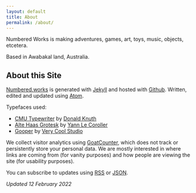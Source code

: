 ```yaml
---
layout: default
title: About
permalink: /about/
---
```


Numbered Works is making adventures, games, art, toys, music, objects, etcetera.

Based in Awabakal land, Australia.

## About this Site

[Numbered.works](https://numbered.works/) is generated with [Jekyll](https://jekyllrb.com/) and hosted with [Github](https://github.com/numbered-works/numbered-works.github.io). Written, edited and updated using [Atom](https://atom.io/).

Typefaces used:
* [CMU Typewriter](https://en.wikipedia.org/wiki/Computer_Modern) by [Donald Knuth](https://en.wikipedia.org/wiki/Donald_Knuth)
* [Alte Haas Grotesk](https://www.dafont.com/alte-haas-grotesk.font) by [Yann Le Coroller](http://www.yannlecoroller.com/)
* [Gooper](https://verycoolstudio.com/typefaces/gooper) by [Very Cool Studio](https://verycoolstudio.com/)

We collect visitor analytics using [GoatCounter](https://www.goatcounter.com/), which does not track or persistently store your personal data. We are mostly interested in where links are coming from (for vanity purposes) and how people are viewing the site (for usability purposes).

You can subscribe to updates using [RSS](https://numbered.works/feed.xml) or [JSON](https://numbered.works/feed.json).

_Updated 12 February 2022_
